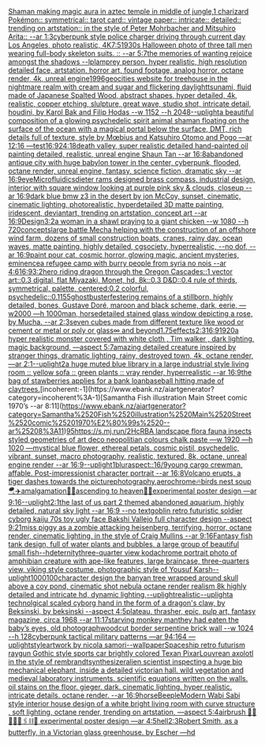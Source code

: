 [Shaman making magic aura in aztec temple in middle of jungle,](https://www.ebank.nz/aiartgenerator?category=Shaman%2520making%2520magic%2520aura%2520in%2520aztec%2520temple%2520in%2520middle%2520of%2520jungle%2C)[1 charizard Pokémon:: symmetrical:: tarot card:: vintage paper:: intricate:: detailed:: trending on artstation:: in the style of Peter Mohrbacher and Mitsuhiro Arita:: --ar 1:3](https://www.ebank.nz/aiartgenerator?category=1%2520charizard%2520Pok%C3%A9mon%3A%3A%2520symmetrical%3A%3A%2520tarot%2520card%3A%3A%2520vintage%2520paper%3A%3A%2520intricate%3A%3A%2520detailed%3A%3A%2520trending%2520on%2520artstation%3A%3A%2520in%2520the%2520style%2520of%2520Peter%2520Mohrbacher%2520and%2520Mitsuhiro%2520Arita%3A%3A%2520--ar%25201%3A3)[cyberpunk style police charger driving through current day Los Angeles, photo realistic, 4K](https://www.ebank.nz/aiartgenerator?category=cyberpunk%2520style%2520police%2520charger%2520driving%2520through%2520current%2520day%2520Los%2520Angeles%2C%2520photo%2520realistic%2C%25204K)[7:5](https://www.ebank.nz/aiartgenerator?category=7%3A5)[1930s Halloween photo of three tall men wearing full-body skeleton suits. :: --ar 5:7](https://www.ebank.nz/aiartgenerator?category=1930s%2520Halloween%2520photo%2520of%2520three%2520tall%2520men%2520wearing%2520full-body%2520skeleton%2520suits.%2520%3A%3A%2520--ar%25205%3A7)[the memories of wanting rejoice amongst the shadows --lp](https://www.ebank.nz/aiartgenerator?category=the%2520memories%2520of%2520wanting%2520rejoice%2520amongst%2520the%2520shadows%2520--lp)[lamprey person, hyper realistic, high resolution detailed face, artstation, horror art, found footage, analog horror, octane render, 4k, unreal engine](https://www.ebank.nz/aiartgenerator?category=lamprey%2520person%2C%2520hyper%2520realistic%2C%2520high%2520resolution%2520detailed%2520face%2C%2520artstation%2C%2520horror%2520art%2C%2520found%2520footage%2C%2520analog%2520horror%2C%2520octane%2520render%2C%25204k%2C%2520unreal%2520engine)[1996](https://www.ebank.nz/aiartgenerator?category=1996)[geocities website for  treehouse in the nightmare realm with cream and sugar and flickering daylight](https://www.ebank.nz/aiartgenerator?category=geocities%2520website%2520for%2520%2520treehouse%2520in%2520the%2520nightmare%2520realm%2520with%2520cream%2520and%2520sugar%2520and%2520flickering%2520daylight)[tsunami, fluid made of Japanese Spalted Wood, abstract shapes, hyper detailed, 4k, realistic, copper etching, slulpture, great wave, studio shot, intricate detail, houdini, by Karol Bak and Filip Hodas --w 1152 --h 2048](https://www.ebank.nz/aiartgenerator?category=tsunami%2C%2520fluid%2520made%2520of%2520Japanese%2520Spalted%2520Wood%2C%2520abstract%2520shapes%2C%2520hyper%2520detailed%2C%25204k%2C%2520realistic%2C%2520copper%2520etching%2C%2520slulpture%2C%2520great%2520wave%2C%2520studio%2520shot%2C%2520intricate%2520detail%2C%2520houdini%2C%2520by%2520Karol%2520Bak%2520and%2520Filip%2520Hodas%2520--w%25201152%2520--h%25202048)[--uplight](https://www.ebank.nz/aiartgenerator?category=--uplight)[a beautiful composition of a glowing psychedelic spirit animal shaman floating on the surface of the ocean with a magical portal below the surface, DMT,  rich details full of texture, style by Mœbius and Katsuhiro Otomo and Pogo —ar 12:16 —test](https://www.ebank.nz/aiartgenerator?category=a%2520beautiful%2520composition%2520of%2520a%2520glowing%2520psychedelic%2520spirit%2520animal%2520shaman%2520floating%2520on%2520the%2520surface%2520of%2520the%2520ocean%2520with%2520a%2520magical%2520portal%2520below%2520the%2520surface%2C%2520DMT%2C%2520%2520rich%2520details%2520full%2520of%2520texture%2C%2520style%2520by%2520M%C5%93bius%2520and%2520Katsuhiro%2520Otomo%2520and%2520Pogo%2520%E2%80%94ar%252012%3A16%2520%E2%80%94test)[16:9](https://www.ebank.nz/aiartgenerator?category=16%3A9)[24:18](https://www.ebank.nz/aiartgenerator?category=24%3A18)[death valley, super realistic detailed hand-painted oil painting detailed, realistic, unreal engine Shaun Tan --ar 16:8](https://www.ebank.nz/aiartgenerator?category=death%2520valley%2C%2520super%2520realistic%2520detailed%2520hand-painted%2520oil%2520painting%2520detailed%2C%2520realistic%2C%2520unreal%2520engine%2520Shaun%2520Tan%2520--ar%252016%3A8)[abandoned   antique city with huge  babylon tower in the center, cyberpunk, flooded, octane render, unreal engine, fantasy, science fiction, dramatic sky --ar 16:9](https://www.ebank.nz/aiartgenerator?category=abandoned%2520%2520%2520antique%2520city%2520with%2520huge%2520%2520babylon%2520tower%2520in%2520the%2520center%2C%2520cyberpunk%2C%2520flooded%2C%2520octane%2520render%2C%2520unreal%2520engine%2C%2520fantasy%2C%2520science%2520fiction%2C%2520dramatic%2520sky%2520--ar%252016%3A9)[eye](https://www.ebank.nz/aiartgenerator?category=eye)[Microfluidics](https://www.ebank.nz/aiartgenerator?category=Microfluidics)[dieter rams designed brass compass, industrial design, interior with square window looking at purple pink sky & clouds, closeup  --ar 16:9](https://www.ebank.nz/aiartgenerator?category=dieter%2520rams%2520designed%2520brass%2520compass%2C%2520industrial%2520design%2C%2520interior%2520with%2520square%2520window%2520looking%2520at%2520purple%2520pink%2520sky%2520%26%2520clouds%2C%2520closeup%2520%2520--ar%252016%3A9)[dark blue bmw z3 in the desert by jon McCoy, sunset, cinematic, cinematic lighting, photorealistic, hyperdetailed 3D matte painting, iridescent, deviantart, trending on artstation, concept art --ar 16:9](https://www.ebank.nz/aiartgenerator?category=dark%2520blue%2520bmw%2520z3%2520in%2520the%2520desert%2520by%2520jon%2520McCoy%2C%2520sunset%2C%2520cinematic%2C%2520cinematic%2520lighting%2C%2520photorealistic%2C%2520hyperdetailed%25203D%2520matte%2520painting%2C%2520iridescent%2C%2520deviantart%2C%2520trending%2520on%2520artstation%2C%2520concept%2520art%2520--ar%252016%3A9)[Design](https://www.ebank.nz/aiartgenerator?category=Design)[3:2](https://www.ebank.nz/aiartgenerator?category=3%3A2)[a woman in a shawl praying to a giant chicken --w 1080 --h 720](https://www.ebank.nz/aiartgenerator?category=a%2520woman%2520in%2520a%2520shawl%2520praying%2520to%2520a%2520giant%2520chicken%2520--w%25201080%2520--h%2520720)[concepts](https://www.ebank.nz/aiartgenerator?category=concepts)[large battle Mecha helping with the construction of an offshore wind farm, dozens of small construction boats, cranes, rainy day, ocean waves, matte painting, highly detailed, cgsociety, hyperrealistic, --no dof, --ar 16:9](https://www.ebank.nz/aiartgenerator?category=large%2520battle%2520Mecha%2520helping%2520with%2520the%2520construction%2520of%2520an%2520offshore%2520wind%2520farm%2C%2520dozens%2520of%2520small%2520construction%2520boats%2C%2520cranes%2C%2520rainy%2520day%2C%2520ocean%2520waves%2C%2520matte%2520painting%2C%2520highly%2520detailed%2C%2520cgsociety%2C%2520hyperrealistic%2C%2520--no%2520dof%2C%2520--ar%252016%3A9)[paint pour cat, cosmic horror, glowing magic, ancient mysteries, eminence](https://www.ebank.nz/aiartgenerator?category=paint%2520pour%2520cat%2C%2520cosmic%2520horror%2C%2520glowing%2520magic%2C%2520ancient%2520mysteries%2C%2520eminence)[a refugee camp with burry people from syria  no nois --ar 4:6](https://www.ebank.nz/aiartgenerator?category=a%2520refugee%2520camp%2520with%2520burry%2520people%2520from%2520syria%2520%2520no%2520nois%2520--ar%25204%3A6)[16:9](https://www.ebank.nz/aiartgenerator?category=16%3A9)[3:2](https://www.ebank.nz/aiartgenerator?category=3%3A2)[hero riding dragon through the Oregon Cascades::1 vector art::0.3 digital, flat Miyazaki, Monet, hd, 8k::0.3 D&D::0.4 rule of thirds, symmetrical, palette, centered:0.2 colorful, psychedelic::0.1](https://www.ebank.nz/aiartgenerator?category=hero%2520riding%2520dragon%2520through%2520the%2520Oregon%2520Cascades%3A%3A1%2520vector%2520art%3A%3A0.3%2520digital%2C%2520flat%2520Miyazaki%2C%2520Monet%2C%2520hd%2C%25208k%3A%3A0.3%2520D%26D%3A%3A0.4%2520rule%2520of%2520thirds%2C%2520symmetrical%2C%2520palette%2C%2520centered%3A0.2%2520colorful%2C%2520psychedelic%3A%3A0.1)[155](https://www.ebank.nz/aiartgenerator?category=155)[ghostbuster](https://www.ebank.nz/aiartgenerator?category=ghostbuster)[festering remains of a stillborn, highly detailed, bones, Gustave Doré, maroon and black scheme, dark, eerie, —w2000 —h 1000](https://www.ebank.nz/aiartgenerator?category=festering%2520remains%2520of%2520a%2520stillborn%2C%2520highly%2520detailed%2C%2520bones%2C%2520Gustave%2520Dor%C3%A9%2C%2520maroon%2520and%2520black%2520scheme%2C%2520dark%2C%2520eerie%2C%2520%E2%80%94w2000%2520%E2%80%94h%25201000)[man, horse](https://www.ebank.nz/aiartgenerator?category=man%2C%2520horse)[detailed stained glass window depicting a rose, by Mucha. --ar 2:3](https://www.ebank.nz/aiartgenerator?category=detailed%2520stained%2520glass%2520window%2520depicting%2520a%2520rose%2C%2520by%2520Mucha.%2520--ar%25202%3A3)[seven cubes made from different texture like wood or cement or metal or poly or glass](https://www.ebank.nz/aiartgenerator?category=seven%2520cubes%2520made%2520from%2520different%2520texture%2520like%2520wood%2520or%2520cement%2520or%2520metal%2520or%2520poly%2520or%2520glass)[∞ and beyond](https://www.ebank.nz/aiartgenerator?category=%E2%88%9E%2520and%2520beyond)[1.75](https://www.ebank.nz/aiartgenerator?category=1.75)[effects](https://www.ebank.nz/aiartgenerator?category=effects)[2:3](https://www.ebank.nz/aiartgenerator?category=2%3A3)[16:9](https://www.ebank.nz/aiartgenerator?category=16%3A9)[1920](https://www.ebank.nz/aiartgenerator?category=1920)[a hyper realistic monster covered with white cloth , Tim walker , dark lighting, magic background, —aspect 5:7](https://www.ebank.nz/aiartgenerator?category=a%2520hyper%2520realistic%2520monster%2520covered%2520with%2520white%2520cloth%2520%2C%2520Tim%2520walker%2520%2C%2520dark%2520lighting%2C%2520magic%2520background%2C%2520%E2%80%94aspect%25205%3A7)[amazing detailed creature inspired by stranger things, dramatic lighting, rainy, destroyed town, 4k, octane render, —ar 2:1](https://www.ebank.nz/aiartgenerator?category=amazing%2520detailed%2520creature%2520inspired%2520by%2520stranger%2520things%2C%2520dramatic%2520lighting%2C%2520rainy%2C%2520destroyed%2520town%2C%25204k%2C%2520octane%2520render%2C%2520%E2%80%94ar%25202%3A1)[--uplight](https://www.ebank.nz/aiartgenerator?category=--uplight)[2](https://www.ebank.nz/aiartgenerator?category=2)[a huge muted blue library in a large industrial style living room :: yellow sofa :: green plants :: vray render, hyperrealistic --ar 16:9](https://www.ebank.nz/aiartgenerator?category=a%2520huge%2520muted%2520blue%2520library%2520in%2520a%2520large%2520industrial%2520style%2520living%2520room%2520%3A%3A%2520yellow%2520sofa%2520%3A%3A%2520green%2520plants%2520%3A%3A%2520vray%2520render%2C%2520hyperrealistic%2520--ar%252016%3A9)[the bag of stawberries applies for a bank loan](https://www.ebank.nz/aiartgenerator?category=the%2520bag%2520of%2520stawberries%2520applies%2520for%2520a%2520bank%2520loan)[baseball hitting,made of clay](https://www.ebank.nz/aiartgenerator?category=baseball%2520hitting%2Cmade%2520of%2520clay)[trees.](https://www.ebank.nz/aiartgenerator?category=trees.)[incoherent:-1](https://www.ebank.nz/aiartgenerator?category=incoherent%3A-1)[Samantha Fish illustration Main Street comic 1970’s --ar 8:11](https://www.ebank.nz/aiartgenerator?category=Samantha%2520Fish%2520illustration%2520Main%2520Street%2520comic%25201970%E2%80%99s%2520--ar%25208%3A11)[95](https://www.ebank.nz/aiartgenerator?category=95)[https://s.mj.run/2HcRBA  landscape flora fauna insects styled geometries of art deco neopolitian colours chalk paste —w 1920 —h 1020 —](https://www.ebank.nz/aiartgenerator?category=https%3A//s.mj.run/2HcRBA%2520%2520landscape%2520flora%2520fauna%2520insects%2520styled%2520geometries%2520of%2520art%2520deco%2520neopolitian%2520colours%2520chalk%2520paste%2520%E2%80%94w%25201920%2520%E2%80%94h%25201020%2520%E2%80%94)[mystical blue flower, ethereal petals, cosmic pistil, psychedelic, vibrant, sunset, macro photography, realistic, textured, 8k, octane, unreal engine render --ar 16:9](https://www.ebank.nz/aiartgenerator?category=mystical%2520blue%2520flower%2C%2520ethereal%2520petals%2C%2520cosmic%2520pistil%2C%2520psychedelic%2C%2520vibrant%2C%2520sunset%2C%2520macro%2520photography%2C%2520realistic%2C%2520textured%2C%25208k%2C%2520octane%2C%2520unreal%2520engine%2520render%2520--ar%252016%3A9)[--uplight](https://www.ebank.nz/aiartgenerator?category=--uplight)[1](https://www.ebank.nz/aiartgenerator?category=1)[blur](https://www.ebank.nz/aiartgenerator?category=blur)[aspect::16/9](https://www.ebank.nz/aiartgenerator?category=aspect%3A%3A16/9)[young cargo crewman, affable. Post-impressionist character portrait --ar 16:8](https://www.ebank.nz/aiartgenerator?category=young%2520cargo%2520crewman%2C%2520affable.%2520Post-impressionist%2520character%2520portrait%2520--ar%252016%3A8)[Volcano erupts, a tiger dashes towards the picture](https://www.ebank.nz/aiartgenerator?category=Volcano%2520erupts%2C%2520a%2520tiger%2520dashes%2520towards%2520the%2520picture)[photography,](https://www.ebank.nz/aiartgenerator?category=photography%2C)[aerochrome🔥birds nest soup🪂✈️amalgamation🌺🌸ascending to heaven🐣🐥experimental poster design —ar 9:16](https://www.ebank.nz/aiartgenerator?category=aerochrome%F0%9F%94%A5birds%2520nest%2520soup%F0%9F%AA%82%E2%9C%88%EF%B8%8Famalgamation%F0%9F%8C%BA%F0%9F%8C%B8ascending%2520to%2520heaven%F0%9F%90%A3%F0%9F%90%A5experimental%2520poster%2520design%2520%E2%80%94ar%25209%3A16)[--uplight](https://www.ebank.nz/aiartgenerator?category=--uplight)[2:1](https://www.ebank.nz/aiartgenerator?category=2%3A1)[the last of us part 2 themed abandoned aquarium, highly detailed, natural sky light --ar 16:9 --no text](https://www.ebank.nz/aiartgenerator?category=the%2520last%2520of%2520us%2520part%25202%2520themed%2520abandoned%2520aquarium%2C%2520highly%2520detailed%2C%2520natural%2520sky%2520light%2520--ar%252016%3A9%2520--no%2520text)[goblin retro futuristic soldier cyborg kaiju 70s toy ugly face Bakshi Vallejo full character design --aspect 9:21](https://www.ebank.nz/aiartgenerator?category=goblin%2520retro%2520futuristic%2520soldier%2520cyborg%2520kaiju%252070s%2520toy%2520ugly%2520face%2520Bakshi%2520Vallejo%2520full%2520character%2520design%2520--aspect%25209%3A21)[miss piggy as a zombie attacking heisenberg, terrifying, horror, octane render, cinematic lighting, in the style of Craig Mullins --ar 9:16](https://www.ebank.nz/aiartgenerator?category=miss%2520piggy%2520as%2520a%2520zombie%2520attacking%2520heisenberg%2C%2520terrifying%2C%2520horror%2C%2520octane%2520render%2C%2520cinematic%2520lighting%2C%2520in%2520the%2520style%2520of%2520Craig%2520Mullins%2520--ar%25209%3A16)[Fantasy fish tank design, full of water plants and bubbles, a large group of beautiful small fish](https://www.ebank.nz/aiartgenerator?category=Fantasy%2520fish%2520tank%2520design%2C%2520full%2520of%2520water%2520plants%2520and%2520bubbles%2C%2520a%2520large%2520group%2520of%2520beautiful%2520small%2520fish)[--hd](https://www.ebank.nz/aiartgenerator?category=--hd)[eternity](https://www.ebank.nz/aiartgenerator?category=eternity)[three-quarter view kodachrome portrait photo of amphibian creature with ape-like features, large braincase, three-quarters view, viking style costume, photographic style of Yousuf Karsh](https://www.ebank.nz/aiartgenerator?category=three-quarter%2520view%2520kodachrome%2520portrait%2520photo%2520of%2520amphibian%2520creature%2520with%2520ape-like%2520features%2C%2520large%2520braincase%2C%2520three-quarters%2520view%2C%2520viking%2520style%2520costume%2C%2520photographic%2520style%2520of%2520Yousuf%2520Karsh)[--uplight](https://www.ebank.nz/aiartgenerator?category=--uplight)[1000100](https://www.ebank.nz/aiartgenerator?category=1000100)[character design the banyan tree wrapped around skull above a coy pond, cinematic shot nebula octane render realism 8k highly detailed and intricate hd, dynamic lighting,](https://www.ebank.nz/aiartgenerator?category=character%2520design%2520the%2520banyan%2520tree%2520wrapped%2520around%2520skull%2520above%2520a%2520coy%2520pond%2C%2520cinematic%2520shot%2520nebula%2520octane%2520render%2520realism%25208k%2520highly%2520detailed%2520and%2520intricate%2520hd%2C%2520dynamic%2520lighting%2C)[--uplight](https://www.ebank.nz/aiartgenerator?category=--uplight)[realistic](https://www.ebank.nz/aiartgenerator?category=realistic)[--uplight](https://www.ebank.nz/aiartgenerator?category=--uplight)[a technolgical scaled cyborg hand in the form of a dragon's claw, by Beksinski, by beksinski --aspect 4:5](https://www.ebank.nz/aiartgenerator?category=a%2520technolgical%2520scaled%2520cyborg%2520hand%2520in%2520the%2520form%2520of%2520a%2520dragon%27s%2520claw%2C%2520by%2520Beksinski%2C%2520by%2520beksinski%2520--aspect%25204%3A5)[plateau, thrasher, epic, pulp art, fantasy magazine, circa 1968 --ar 11:17](https://www.ebank.nz/aiartgenerator?category=plateau%2C%2520thrasher%2C%2520epic%2C%2520pulp%2520art%2C%2520fantasy%2520magazine%2C%2520circa%25201968%2520--ar%252011%3A17)[starving monkey man](https://www.ebank.nz/aiartgenerator?category=starving%2520monkey%2520man)[they had eaten the baby’s eyes, old photograph](https://www.ebank.nz/aiartgenerator?category=they%2520had%2520eaten%2520the%2520baby%E2%80%99s%2520eyes%2C%2520old%2520photograph)[woodcut border serpentine brick wall --w 1024 --h 128](https://www.ebank.nz/aiartgenerator?category=woodcut%2520border%2520serpentine%2520brick%2520wall%2520--w%25201024%2520--h%2520128)[cyberpunk tactical military patterns —ar 94:164 —uplight](https://www.ebank.nz/aiartgenerator?category=cyberpunk%2520tactical%2520military%2520patterns%2520%E2%80%94ar%252094%3A164%2520%E2%80%94uplight)[style](https://www.ebank.nz/aiartgenerator?category=style)[artwork by nicola samori](https://www.ebank.nz/aiartgenerator?category=artwork%2520by%2520nicola%2520samori)[--wallpaper](https://www.ebank.nz/aiartgenerator?category=--wallpaper)[Spaceship retro futurism raygun Gothic style sports car brightly colored Texan Pixar](https://www.ebank.nz/aiartgenerator?category=Spaceship%2520retro%2520futurism%2520raygun%2520Gothic%2520style%2520sports%2520car%2520brightly%2520colored%2520Texan%2520Pixar)[Louvre](https://www.ebank.nz/aiartgenerator?category=Louvre)[an axolotl in the style of rembrandt](https://www.ebank.nz/aiartgenerator?category=an%2520axolotl%2520in%2520the%2520style%2520of%2520rembrandt)[](https://www.ebank.nz/aiartgenerator?category=)[synthesizer](https://www.ebank.nz/aiartgenerator?category=synthesizer)[alien scientist inspecting a huge bio mechanical elephant, inside a detailed victorian hall. wild vegetation and medieval laboratory instruments. scientific equations written on the walls. oil stains on the floor. gieger. dark. cinematic lighting. hyper realistic. intricate details. octane render. --ar 16:9](https://www.ebank.nz/aiartgenerator?category=alien%2520scientist%2520inspecting%2520a%2520huge%2520bio%2520mechanical%2520elephant%2C%2520inside%2520a%2520detailed%2520victorian%2520hall.%2520wild%2520vegetation%2520and%2520medieval%2520laboratory%2520instruments.%2520scientific%2520equations%2520written%2520on%2520the%2520walls.%2520oil%2520stains%2520on%2520the%2520floor.%2520gieger.%2520dark.%2520cinematic%2520lighting.%2520hyper%2520realistic.%2520intricate%2520details.%2520octane%2520render.%2520--ar%252016%3A9)[horse](https://www.ebank.nz/aiartgenerator?category=horse)[Beeple](https://www.ebank.nz/aiartgenerator?category=Beeple)[Modern Wabi Sabi style interior house design of a white bright living room with curve structure , soft lighting, octane render, trending on artstation, —aspect 5:4](https://www.ebank.nz/aiartgenerator?category=Modern%2520Wabi%2520Sabi%2520style%2520interior%2520house%2520design%2520of%2520a%2520white%2520bright%2520living%2520room%2520with%2520curve%2520structure%2520%2C%2520soft%2520lighting%2C%2520octane%2520render%2C%2520trending%2520on%2520artstation%2C%2520%E2%80%94aspect%25205%3A4)[airbrush 💊🪬💉🧼🎀🖇⛓🔩 experimental poster design —ar 4:5](https://www.ebank.nz/aiartgenerator?category=airbrush%2520%F0%9F%92%8A%F0%9F%AA%AC%F0%9F%92%89%F0%9F%A7%BC%F0%9F%8E%80%F0%9F%96%87%E2%9B%93%F0%9F%94%A9%2520experimental%2520poster%2520design%2520%E2%80%94ar%25204%3A5)[hell](https://www.ebank.nz/aiartgenerator?category=hell)[2:3](https://www.ebank.nz/aiartgenerator?category=2%3A3)[Robert Smith, as a butterfly, in a Victorian glass greenhouse. by Escher —hd](https://www.ebank.nz/aiartgenerator?category=Robert%2520Smith%2C%2520as%2520a%2520butterfly%2C%2520in%2520a%2520Victorian%2520glass%2520greenhouse.%2520by%2520Escher%2520%E2%80%94hd)